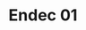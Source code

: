 ---
layout: default
category: bts
tags: ["raspberrypi","openframeworks"]
video: "https://player.vimeo.com/video/165069342?badge=0&amp;autopause=0&amp;player_id=0&amp;app_id=72231"
title: "Endec 01"
thumbnail: "https://i.vimeocdn.com/video/568831871_295x166.jpg?r=pad"
---
